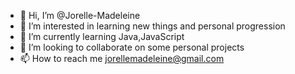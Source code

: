- 👋 Hi, I’m @Jorelle-Madeleine
- 👀 I’m interested in learning new things and personal progression
- 🌱 I’m currently learning Java,JavaScript
- 💞️ I’m looking to collaborate on some personal projects
- 📫 How to reach me jorellemadeleine@gmail.com



